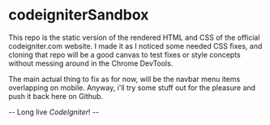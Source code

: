 # codeigniterSandbox

This repo is the static version of the rendered HTML and CSS of the official codeigniter.com website. I made it as I noticed some needed CSS fixes, and cloning that repo will be a good canvas to test fixes or style concepts without messing around in the Chrome DevTools.

The main actual thing to fix as for now, will be the navbar menu items overlapping on mobile. Anyway, i'll try some stuff out for the pleasure and push it back here on Github.

-- Long live *CodeIgniter*! --

